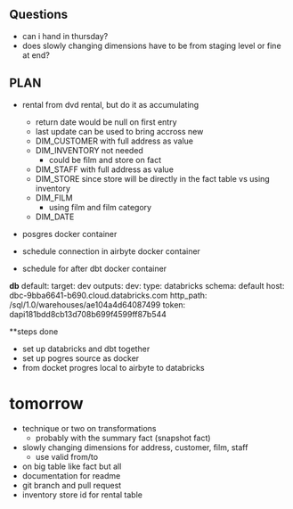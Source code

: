 ## Questions
- can i hand in thursday?
- does slowly changing dimensions have to be from staging level or fine at end?

## PLAN
- rental from dvd rental, but do it as accumulating
    - return date would be null on first entry
    - last update can be used to bring accross new
    - DIM_CUSTOMER with full address as value
    - DIM_INVENTORY not needed
        - could be film and store on fact
    - DIM_STAFF with full address as value
    - DIM_STORE since store will be directly in the fact table vs using inventory
    - DIM_FILM
        - using film and film category
    - DIM_DATE

- posgres docker container
- schedule connection in airbyte docker container
- schedule for after dbt docker container


**db**
default:
  target: dev
  outputs:
    dev:
      type: databricks
      schema: default
      host: dbc-9bba6641-b690.cloud.databricks.com
      http_path: /sql/1.0/warehouses/ae104a4d64087499
      token: dapi181bdd8cb13d708b699f4599ff87b544

**steps done
- set up databricks and dbt together
- set up pogres source as docker
- from docket progres local to airbyte to databricks

# tomorrow
- technique or two on transformations
    - probably with the summary fact (snapshot fact)
- slowly changing dimensions for address, customer, film, staff
    - use valid from/to
- on big table like fact but all
- documentation for readme
- git branch and pull request
- inventory store id for rental table